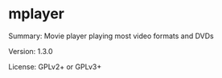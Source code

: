 #           mplayer
 
Summary:        Movie player playing most video formats and DVDs
 
Version:        1.3.0
 
License:        GPLv2+ or GPLv3+
 
